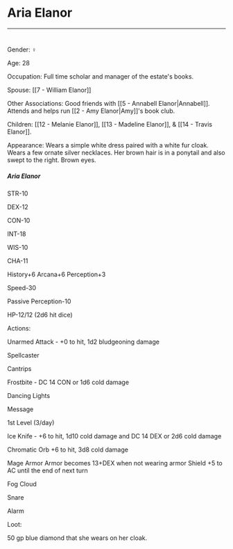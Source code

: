 # Aria Elanor
---

#

Gender: ♀

Age: 28 

Occupation: Full time scholar and manager of the estate's books. 

Spouse: [[7 - William Elanor]]

Other Associations: Good friends with [[5 - Annabell Elanor|Annabell]]. Attends and helps run [[2 - Amy Elanor|Amy]]'s book club. 

Children: [[12 - Melanie Elanor]], [[13 - Madeline Elanor]], & [[14 - Travis Elanor]]. 

Appearance: Wears a simple white dress paired with a white fur cloak. Wears a few ornate silver necklaces. Her brown hair is in a ponytail and also swept to the right. Brown eyes.

  


##### Aria Elanor

STR-10 

DEX-12 

CON-10 

INT-18 

WIS-10 

CHA-11 

History+6 Arcana+6 Perception+3 

Speed-30 

Passive Perception-10 

HP-12/12 (2d6 hit dice) 

Actions: 

Unarmed Attack - +0 to hit, 1d2 bludgeoning damage 

Spellcaster

Cantrips 

Frostbite - DC 14 CON or 1d6 cold damage 

Dancing Lights 

Message 

1st Level (3/day) 

Ice Knife - +6 to hit, 1d10 cold damage and DC 14 DEX or 2d6 cold damage 

Chromatic Orb +6 to hit, 3d8 cold damage 

Mage Armor Armor becomes 13+DEX when not wearing armor Shield +5 to AC until the end of next turn 

Fog Cloud 

Snare 

Alarm

Loot: 

50 gp blue diamond that she wears on her cloak.

 